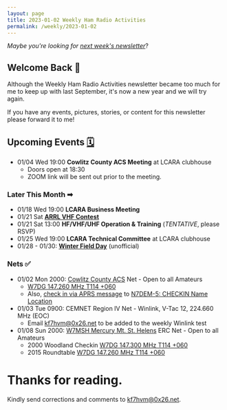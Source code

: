 ```yaml
---
layout: page
title: 2023-01-02 Weekly Ham Radio Activities
permalink: /weekly/2023-01-02
---
```


_Maybe you're looking for [next week's newsletter](/weekly/2023-01-08)_?

## Welcome Back 👋

Although the Weekly Ham Radio Activities newsletter became too much for me to
keep up with last September, it's now a new year and we will try again.

If you have any events, pictures, stories, or content for this newsletter please
forward it to me!

## Upcoming Events [🗓](/calendar)

* 01/04 Wed 19:00 **Cowlitz County ACS Meeting** at LCARA clubhouse
  * Doors open at 18:30
  * ZOOM link will be sent out prior to the meeting.

### Later This Month ➡

* 01/18 Wed 19:00 **LCARA Business Meeting**
* 01/21 Sat [**ARRL VHF Contest**](http://www.arrl.org/january-vhf)
* 01/21 Sat 13:00 **HF/VHF/UHF Operation & Training** (_TENTATIVE_, please RSVP)
* 01/25 Wed 19:00 **LCARA Technical Committee** at LCARA clubhouse
* 01/28 - 01/30: [**Winter Field Day**](https://www.winterfieldday.com/) (unofficial)

### Nets ✅

- 01/02 Mon 2000: [Cowlitz County ACS](http://cowlitzradio.org/) Net - Open to all Amateurs
  - [W7DG 147.260 MHz T114 +060](https://www.repeaterbook.com/repeaters/details.php?ID=408&state_id=53)
  - Also, [check in via APRS message](/info/aprsnet/) to [N7DEM-5: CHECKIN Name Location](https://aprs.fi/?c=message&call=N7DEM-5)
- 01/03 Tue 0900: CEMNET Region IV Net - Winlink, V-Tac 12, 224.660 MHz (EOC)
  - Email [kf7hvm@0x26.net](mailto:kf7hvm@0x26.net) to be added to the weekly
    Winlink test
- 01/08 Sun 2000: [W7MSH Mercury Mt. St. Helens](https://www.w7msh.org) ERC Net - Open to all Amateurs
  - 2000 Woodland Checkin [W7DG 147.300 MHz T114 +060](https://www.repeaterbook.com/repeaters/details.php?state_id=53&ID=412)
  - 2015 Roundtable [W7DG 147.260 MHz T114 +060](https://www.repeaterbook.com/repeaters/details.php?ID=408&state_id=53)

# Thanks for reading. 

Kindly send corrections and comments to [kf7hvm@0x26.net](mailto:kf7hvm@0x26.net).
